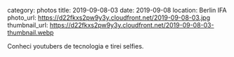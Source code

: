 category: photos 
title: 2019-09-08-03
date: 2019-09-08
location: Berlin IFA
photo_url: https://d22fkxs2pw9y3y.cloudfront.net/2019-09-08-03.jpg
thumbnail_url: https://d22fkxs2pw9y3y.cloudfront.net/2019-09-08-03-thumbnail.webp

Conheci youtubers de tecnologia e tirei selfies. 